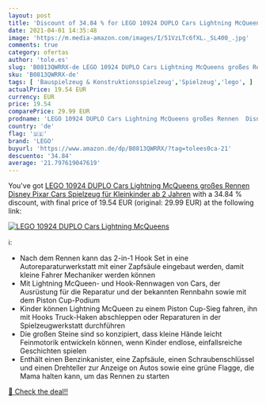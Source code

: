 ```yaml
---
layout: post
title: 'Discount of 34.84 % for LEGO 10924 DUPLO Cars Lightning McQueens'
date: 2021-04-01 14:35:48
image: 'https://m.media-amazon.com/images/I/51VzLTc6fXL._SL400_.jpg'
comments: true
category: ofertas
author: 'tole.es'
slug: 'B0813QWRRX-de LEGO 10924 DUPLO Cars Lightning McQueens großes Rennen...'
sku: 'B0813QWRRX-de'
tags: [ 'Bauspielzeug & Konstruktionsspielzeug','Spielzeug','lego', ]
actualPrice: 19.54 EUR
currency: EUR
price: 19.54
comparePrice: 29.99 EUR
prodname: 'LEGO 10924 DUPLO Cars Lightning McQueens großes Rennen  Disney Pixar Cars Spielzeug für Kleinkinder ab 2 Jahren'
country: 'de'
flag: '🇩🇪'
brand: 'LEGO'
buyurl: 'https://www.amazon.de/dp/B0813QWRRX/?tag=tolees0ca-21'
descuento: '34.84'
average: '21.797619047619'
---
```


You've got [LEGO 10924 DUPLO Cars Lightning McQueens großes Rennen  Disney Pixar Cars Spielzeug für Kleinkinder ab 2 Jahren](https://www.amazon.de/dp/B0813QWRRX/?tag=tolees0ca-21) with a  34.84 % discount, with final price of 19.54 EUR (original: 29.99 EUR) at the following link:

[![LEGO 10924 DUPLO Cars Lightning McQueens](https://m.media-amazon.com/images/I/51VzLTc6fXL._SL400_.jpg)](https://www.amazon.de/dp/B0813QWRRX/?tag=tolees0ca-21)

ℹ️:

- Nach dem Rennen kann das 2-in-1 Hook Set in eine Autoreparaturwerkstatt mit einer Zapfsäule eingebaut werden, damit kleine Fahrer Mechaniker werden können
- Mit Lightning McQueen- und Hook-Rennwagen von Cars, der Ausrüstung für die Reparatur und der bekannten Rennbahn sowie mit dem Piston Cup-Podium
- Kinder können Lightning McQueen zu einem Piston Cup-Sieg fahren, ihn mit Hooks Truck-Haken abschleppen oder Reparaturen in der Spielzeugwerkstatt durchführen
- Die großen Steine sind so konzipiert, dass kleine Hände leicht Feinmotorik entwickeln können, wenn Kinder endlose, einfallsreiche Geschichten spielen
- Enthält einen Benzinkanister, eine Zapfsäule, einen Schraubenschlüssel und einen Drehteller zur Anzeige on Autos sowie eine grüne Flagge, die Mama halten kann, um das Rennen zu starten

[🛒 Check the deal!!](https://www.amazon.de/dp/B0813QWRRX/?tag=tolees0ca-21)
